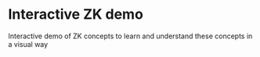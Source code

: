 # Interactive ZK demo
 Interactive demo of ZK concepts to learn and understand these concepts in a visual way
